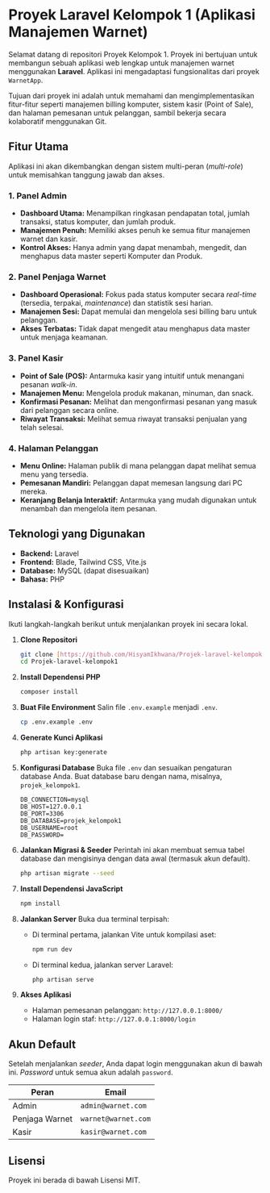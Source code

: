 # Proyek Laravel Kelompok 1 (Aplikasi Manajemen Warnet)

Selamat datang di repositori Proyek Kelompok 1. Proyek ini bertujuan untuk membangun sebuah aplikasi web lengkap untuk manajemen warnet menggunakan **Laravel**. Aplikasi ini mengadaptasi fungsionalitas dari proyek `WarnetApp`.

Tujuan dari proyek ini adalah untuk memahami dan mengimplementasikan fitur-fitur seperti manajemen billing komputer, sistem kasir (Point of Sale), dan halaman pemesanan untuk pelanggan, sambil bekerja secara kolaboratif menggunakan Git.

## Fitur Utama

Aplikasi ini akan dikembangkan dengan sistem multi-peran (*multi-role*) untuk memisahkan tanggung jawab dan akses.

### 1. Panel Admin
- **Dashboard Utama:** Menampilkan ringkasan pendapatan total, jumlah transaksi, status komputer, dan jumlah produk.
- **Manajemen Penuh:** Memiliki akses penuh ke semua fitur manajemen warnet dan kasir.
- **Kontrol Akses:** Hanya admin yang dapat menambah, mengedit, dan menghapus data master seperti Komputer dan Produk.

### 2. Panel Penjaga Warnet
- **Dashboard Operasional:** Fokus pada status komputer secara *real-time* (tersedia, terpakai, *maintenance*) dan statistik sesi harian.
- **Manajemen Sesi:** Dapat memulai dan mengelola sesi billing baru untuk pelanggan.
- **Akses Terbatas:** Tidak dapat mengedit atau menghapus data master untuk menjaga keamanan.

### 3. Panel Kasir
- **Point of Sale (POS):** Antarmuka kasir yang intuitif untuk menangani pesanan *walk-in*.
- **Manajemen Menu:** Mengelola produk makanan, minuman, dan snack.
- **Konfirmasi Pesanan:** Melihat dan mengonfirmasi pesanan yang masuk dari pelanggan secara online.
- **Riwayat Transaksi:** Melihat semua riwayat transaksi penjualan yang telah selesai.

### 4. Halaman Pelanggan
- **Menu Online:** Halaman publik di mana pelanggan dapat melihat semua menu yang tersedia.
- **Pemesanan Mandiri:** Pelanggan dapat memesan langsung dari PC mereka.
- **Keranjang Belanja Interaktif:** Antarmuka yang mudah digunakan untuk menambah dan mengelola item pesanan.

## Teknologi yang Digunakan

- **Backend:** Laravel
- **Frontend:** Blade, Tailwind CSS, Vite.js
- **Database:** MySQL (dapat disesuaikan)
- **Bahasa:** PHP

## Instalasi & Konfigurasi

Ikuti langkah-langkah berikut untuk menjalankan proyek ini secara lokal.

1.  **Clone Repositori**
    ```bash
    git clone [https://github.com/HisyamIkhwana/Projek-laravel-kelompok1.git](https://github.com/HisyamIkhwana/Projek-laravel-kelompok1.git)
    cd Projek-laravel-kelompok1
    ```

2.  **Install Dependensi PHP**
    ```bash
    composer install
    ```

3.  **Buat File Environment**
    Salin file `.env.example` menjadi `.env`.
    ```bash
    cp .env.example .env
    ```

4.  **Generate Kunci Aplikasi**
    ```bash
    php artisan key:generate
    ```

5.  **Konfigurasi Database**
    Buka file `.env` dan sesuaikan pengaturan database Anda. Buat database baru dengan nama, misalnya, `projek_kelompok1`.
    ```env
    DB_CONNECTION=mysql
    DB_HOST=127.0.0.1
    DB_PORT=3306
    DB_DATABASE=projek_kelompok1
    DB_USERNAME=root
    DB_PASSWORD=
    ```

6.  **Jalankan Migrasi & Seeder**
    Perintah ini akan membuat semua tabel database dan mengisinya dengan data awal (termasuk akun default).
    ```bash
    php artisan migrate --seed
    ```

7.  **Install Dependensi JavaScript**
    ```bash
    npm install
    ```

8.  **Jalankan Server**
    Buka dua terminal terpisah:
    - Di terminal pertama, jalankan Vite untuk kompilasi aset:
      ```bash
      npm run dev
      ```
    - Di terminal kedua, jalankan server Laravel:
      ```bash
      php artisan serve
      ```

9.  **Akses Aplikasi**
    - Halaman pemesanan pelanggan: `http://127.0.0.1:8000/`
    - Halaman login staf: `http://127.0.0.1:8000/login`

## Akun Default

Setelah menjalankan *seeder*, Anda dapat login menggunakan akun di bawah ini. *Password* untuk semua akun adalah `password`.

| Peran            | Email                 |
| ---------------- | --------------------- |
| Admin            | `admin@warnet.com`    |
| Penjaga Warnet   | `warnet@warnet.com`   |
| Kasir            | `kasir@warnet.com`    |

## Lisensi

Proyek ini berada di bawah Lisensi MIT.
